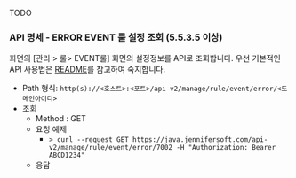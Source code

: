 TODO

### API 명세 - ERROR EVENT 룰 설정 조회 (5.5.3.5 이상)
화면의 [관리 > 룰> EVENT룰] 화면의 설정정보를 API로 조회합니다.
우선 기본적인 API 사용법은 [README](README.md)를 참고하여 숙지합니다.

- Path 형식: `http(s)://<호스트>:<포트>/api-v2/manage/rule/event/error/<도메인아이디>`
- 조회
    - Method : GET
    - 요청 예제
        - `> curl --request GET https://java.jennifersoft.com/api-v2/manage/rule/event/error/7002 -H "Authorization: Bearer ABCD1234"`
    - 응답
